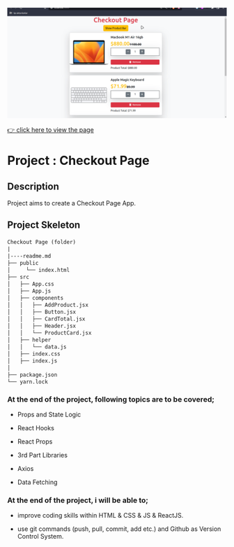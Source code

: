 ![Project Snapshot](checkout.gif)

[👉 click here to view the page](https://msaiduslu.github.io/checkout-page-react/)

# Project : Checkout Page

## Description

Project aims to create a Checkout Page App.

## Project Skeleton

```
Checkout Page (folder)
|
|----readme.md
├── public
│     └── index.html
├── src
│   ├── App.css
│   ├── App.js
│   ├── components
│   │   ├── AddProduct.jsx
│   │   ├── Button.jsx
│   │   ├── CardTotal.jsx
│   │   ├── Header.jsx
│   │   └── ProductCard.jsx
│   ├── helper
│   │   └── data.js
│   ├── index.css
│   ├── index.js
│
├── package.json
└── yarn.lock

```

### At the end of the project, following topics are to be covered;

- Props and State Logic

- React Hooks

- React Props

- 3rd Part Libraries

- Axios

- Data Fetching

### At the end of the project, i will be able to;

- improve coding skills within HTML & CSS & JS & ReactJS.

- use git commands (push, pull, commit, add etc.) and Github as Version Control System.
